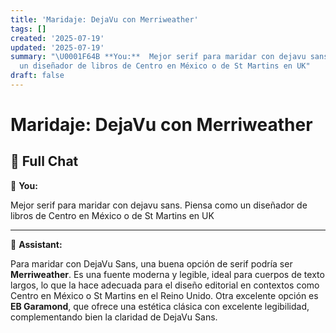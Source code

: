 ```yaml
---
title: 'Maridaje: DejaVu con Merriweather'
tags: []
created: '2025-07-19'
updated: '2025-07-19'
summary: "\U0001F64B **You:**  Mejor serif para maridar con dejavu sans. Piensa como
  un diseñador de libros de Centro en México o de St Martins en UK"
draft: false
---
```


# Maridaje: DejaVu con Merriweather

## 🧠 Full Chat

🙋 **You:**

Mejor serif para maridar con dejavu sans. Piensa como un diseñador de libros de Centro en México o de St Martins en UK

---

🤖 **Assistant:**

Para maridar con DejaVu Sans, una buena opción de serif podría ser **Merriweather**. Es una fuente moderna y legible, ideal para cuerpos de texto largos, lo que la hace adecuada para el diseño editorial en contextos como Centro en México o St Martins en el Reino Unido. Otra excelente opción es **EB Garamond**, que ofrece una estética clásica con excelente legibilidad, complementando bien la claridad de DejaVu Sans.